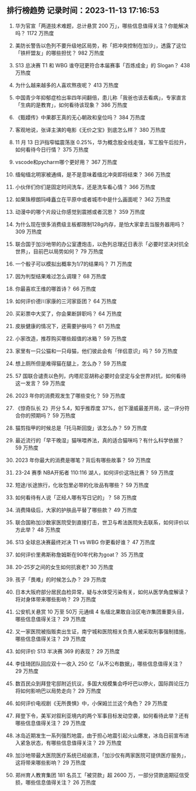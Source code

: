 
## 排行榜趋势 记录时间：2023-11-13 17:16:53
  
  1. 华为官宣「两道技术难题，总计悬赏 200 万」，哪些信息值得关注？你能解决吗？ 1172 万热度
    
  2. 美防长警告以色列不要升级地区局势，称「把冲突控制在加沙」，透露了这位「铁杆盟友」的哪些担忧？ 982 万热度
    
  3. S13 总决赛 T1 和 WBG 谁夺冠更符合本届赛事「百炼成金」的 Slogan？ 438 万热度
    
  4. 为什么越来越多的人喜欢熬夜呢？ 413 万热度
    
  5. 中国青少年抑郁症检出率四年间翻倍，患儿称「我爸也该去看病」，专家直言「生病的是教育」，如何看待该现象？ 386 万热度
    
  6. 《甄嬛传》中果郡王真的无心朝政和皇位吗？ 384 万热度
    
  7. 客观地说，张译主演的电影《无价之宝》到底怎么样？ 380 万热度
    
  8. 11 月 13 日沪指窄幅震荡涨 0.25%，华为概念股全线走强，军工股午后拉升，如何看待今日行情？ 375 万热度
    
  9. vscode和pycharm哪个更好用？ 367 万热度
    
  10. 缅甸缅北明家被通缉，是不是意味着缅北冲突即将结束？ 366 万热度
    
  11. 小伙伴们你们是固定时间洗车，还是洗车看心情？ 366 万热度
    
  12. 如果珠穆朗玛峰矗立在平原中或者城市中是什么画面呢？ 362 万热度
    
  13. 动漫中的哪个片段让你感觉到震撼或者沉思？ 359 万热度
    
  14. 为什么现在很多消费级主板都限制128g内存，是怕大家拿去当服务器用吗？ 309 万热度
    
  15. 联合国于加沙地带的办公室遭炮击，以色列总理近日表示「必要时坚决对抗全世界」，目前巴以局势如何？ 79 万热度
    
  16. 一个骰子可以模拟出概率为1/7的结果吗？ 71 万热度
    
  17. 因为判型结果难过怎么调理？ 68 万热度
    
  18. 你最喜欢王维的哪首诗？ 66 万热度
    
  19. 如何评价德川家康的三河家臣团？ 64 万热度
    
  20. 买彩票中大奖了，你会果断辞职吗？ 64 万热度
    
  21. 皮肤健康的情况下，还需要护肤吗？ 61 万热度
    
  22. 小家改造，推荐购买哪些超值的冰箱？ 59 万热度
    
  23. 家里有一只公猫和一只母猫，他们彼此会有「伴侣意识」吗？ 59 万热度
    
  24. 想上厕所但是难得猫在腿上，怎么办？ 59 万热度
    
  25. 57 国联合谴责以色列，内塔尼亚胡称必要时会坚定与全世界对抗，如何看待这一发言？ 59 万热度
    
  26. 2023 年你的消费观发生了哪些变化？ 59 万热度
    
  27. 《惊奇队长 2》开分 5.4，知乎推荐度 37%，创下漫威最差开局，这一评分符合你的预期吗？ 59 万热度
    
  28. 猫剪指甲的时候总是「托马斯回旋」该怎么办？ 59 万热度
    
  29. 最近流行的「早干晚湿」猫咪喂养法，真的适合猫咪吗？有什么科学依据？ 59 万热度
    
  30. 2023 年你最大的消费是哪笔？背后有哪些故事？ 59 万热度
    
  31. 23-24 赛季 NBA开拓者 110:116 湖人，如何评价这场比赛？ 59 万热度
    
  32. 短途/长途旅行，化妆包里必带的化妆品有哪些？ 59 万热度
    
  33. 如何看待有人说「正经人哪有写日记的」？ 58 万热度
    
  34. 消费降级后，大家的护肤品平替了哪些款？ 49 万热度
    
  35. 联合国称加沙数家医院受到直接打击，世卫与希法医院失去联系，如何评价以方此举？ 48 万热度
    
  36. S13 全球总决赛最终对决 T1 vs WBG 你更看好谁？ 47 万热度
    
  37. 如何评价里弗斯称詹姆斯在90年代称为goat？ 35 万热度
    
  38. 20-25岁之间的女生如何抗衰老? 30 万热度
    
  39. 孩子「畏难」的时候怎么办？ 29 万热度
    
  40. 日本大阪府部分居民血检异常，疑与水体受污染有关，如何从医学角度解读？将对身体带来哪些影响？ 29 万热度
    
  41. 公安机关悬赏 10 万至 50万 元通缉 4 名缅北果敢自治区电诈集团重要头目，哪些信息值得关注？ 29 万热度
    
  42. 又一家医院被指贩卖出生证，南宁城和医院相关负责人被采取刑事强制措施，哪些信息值得关注？ 29 万热度
    
  43. 如何评价 S13 半决赛 369 的表现？ 29 万热度
    
  44. 李佳琦团队回应双十一收入 250 亿「从不公布数据」，哪些信息值得关注？ 29 万热度
    
  45. 数百民众到拜登宅邸附近抗议，多国大规模集会呼吁巴以停火，国际舆论压力将如何影响巴以局势走向？ 29 万热度
    
  46. 如何评价电视剧《无所畏惧》中，小保姆兰兰这个角色？ 29 万热度
    
  47. 拜登下令，美军对叙利亚境内的两个军事目标发动空袭，如何看待此举？还有哪些信息值得关注？ 29 万热度
    
  48. 冰岛近期发生一系列强烈地震，由于担心地震引起火山爆发，冰岛日前宣布进入紧急状态，有哪些信息值得关注？ 29 万热度
    
  49. 加沙地带最大医院医疗系统已经崩溃，「加沙仅有两家医院可提供医疗服务」，这将带来哪些影响？ 29 万热度
    
  50. 郑州育人教育集团 181 名员工「被贷款」超 2600 万，一部分贷款逾期征信受损，哪些信息值得关注？ 26 万热度
    